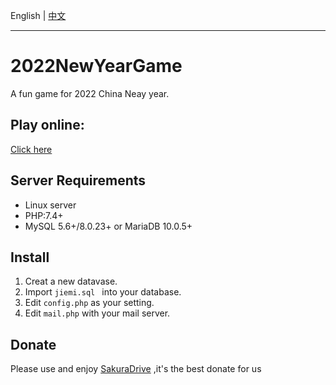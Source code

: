 English | [中文](https://github.com/seimo-official/2022NewYearGame/blob/main/README-zh.md)

---

# 2022NewYearGame
A fun game for 2022 China Neay year.

## Play online:

[Click here](https://2022games.geekteam.top)


## Server Requirements
- Linux server
- PHP:7.4+
- MySQL 5.6+/8.0.23+ or MariaDB 10.0.5+

## Install

1. Creat a new datavase.
2. Import `` jiemi.sql  ``  into your database.
3. Edit `` config.php `` as your setting.
4. Edit `` mail.php `` with your mail server.

## Donate
Please use and enjoy [SakuraDrive](https://sakura-bbs.cn) ,it's the best donate for us
